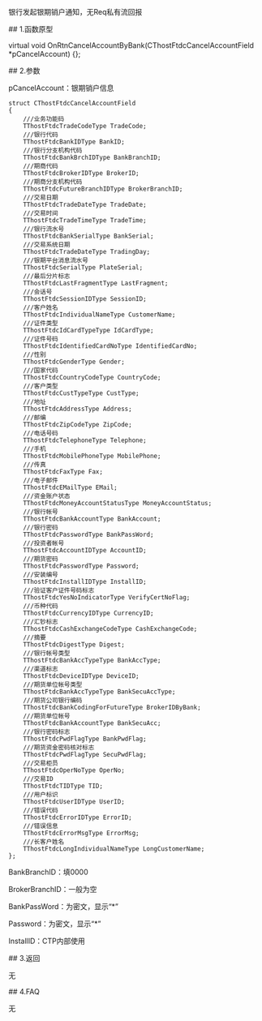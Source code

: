 <p>银行发起银期销户通知，无Req私有流回报</p>
<span class="anchor" id="ae26c18a-5b34-4c7b-9e3e-3156fc2f6606"></span>
## 1.函数原型
<p>virtual void OnRtnCancelAccountByBank(CThostFtdcCancelAccountField *pCancelAccount) {};</p>
<span class="anchor" id="019545cc-5fa3-4f47-83fc-7f273b14c128"></span>
## 2.参数
<p>pCancelAccount：银期销户信息</p>
<pre><code>struct CThostFtdcCancelAccountField
{
    ///业务功能码
    TThostFtdcTradeCodeType TradeCode;
    ///银行代码
    TThostFtdcBankIDType BankID;
    ///银行分支机构代码
    TThostFtdcBankBrchIDType BankBranchID;
    ///期商代码
    TThostFtdcBrokerIDType BrokerID;
    ///期商分支机构代码
    TThostFtdcFutureBranchIDType BrokerBranchID;
    ///交易日期
    TThostFtdcTradeDateType TradeDate;
    ///交易时间
    TThostFtdcTradeTimeType TradeTime;
    ///银行流水号
    TThostFtdcBankSerialType BankSerial;
    ///交易系统日期 
    TThostFtdcTradeDateType TradingDay;
    ///银期平台消息流水号
    TThostFtdcSerialType PlateSerial;
    ///最后分片标志
    TThostFtdcLastFragmentType LastFragment;
    ///会话号
    TThostFtdcSessionIDType SessionID;
    ///客户姓名
    TThostFtdcIndividualNameType CustomerName;
    ///证件类型
    TThostFtdcIdCardTypeType IdCardType;
    ///证件号码
    TThostFtdcIdentifiedCardNoType IdentifiedCardNo;
    ///性别
    TThostFtdcGenderType Gender;
    ///国家代码
    TThostFtdcCountryCodeType CountryCode;
    ///客户类型
    TThostFtdcCustTypeType CustType;
    ///地址
    TThostFtdcAddressType Address;
    ///邮编
    TThostFtdcZipCodeType ZipCode;
    ///电话号码
    TThostFtdcTelephoneType Telephone;
    ///手机
    TThostFtdcMobilePhoneType MobilePhone;
    ///传真
    TThostFtdcFaxType Fax;
    ///电子邮件
    TThostFtdcEMailType EMail;
    ///资金账户状态
    TThostFtdcMoneyAccountStatusType MoneyAccountStatus;
    ///银行帐号
    TThostFtdcBankAccountType BankAccount;
    ///银行密码
    TThostFtdcPasswordType BankPassWord;
    ///投资者帐号
    TThostFtdcAccountIDType AccountID;
    ///期货密码
    TThostFtdcPasswordType Password;
    ///安装编号
    TThostFtdcInstallIDType InstallID;
    ///验证客户证件号码标志
    TThostFtdcYesNoIndicatorType VerifyCertNoFlag;
    ///币种代码
    TThostFtdcCurrencyIDType CurrencyID;
    ///汇钞标志
    TThostFtdcCashExchangeCodeType CashExchangeCode;
    ///摘要
    TThostFtdcDigestType Digest;
    ///银行帐号类型
    TThostFtdcBankAccTypeType BankAccType;
    ///渠道标志
    TThostFtdcDeviceIDType DeviceID;
    ///期货单位帐号类型
    TThostFtdcBankAccTypeType BankSecuAccType;
    ///期货公司银行编码
    TThostFtdcBankCodingForFutureType BrokerIDByBank;
    ///期货单位帐号
    TThostFtdcBankAccountType BankSecuAcc;
    ///银行密码标志
    TThostFtdcPwdFlagType BankPwdFlag;
    ///期货资金密码核对标志
    TThostFtdcPwdFlagType SecuPwdFlag;
    ///交易柜员
    TThostFtdcOperNoType OperNo;
    ///交易ID
    TThostFtdcTIDType TID;
    ///用户标识
    TThostFtdcUserIDType UserID;
    ///错误代码
    TThostFtdcErrorIDType ErrorID;
    ///错误信息
    TThostFtdcErrorMsgType ErrorMsg;
    ///长客户姓名
    TThostFtdcLongIndividualNameType LongCustomerName;
};
</code></pre>
<p>BankBranchID：填0000</p>
<p>BrokerBranchID：一般为空</p>
<p>BankPassWord：为密文，显示“*”</p>
<p>Password：为密文，显示“*”</p>
<p>InstallID：CTP内部使用</p>
<span class="anchor" id="3817c81b-8ce4-4477-9bc3-f68a6080dd02"></span>
## 3.返回
<p>无</p>
<span class="anchor" id="8af9c8e3-7e8e-4076-a905-89bacf70b8a1"></span>
## 4.FAQ
<p>无</p>
